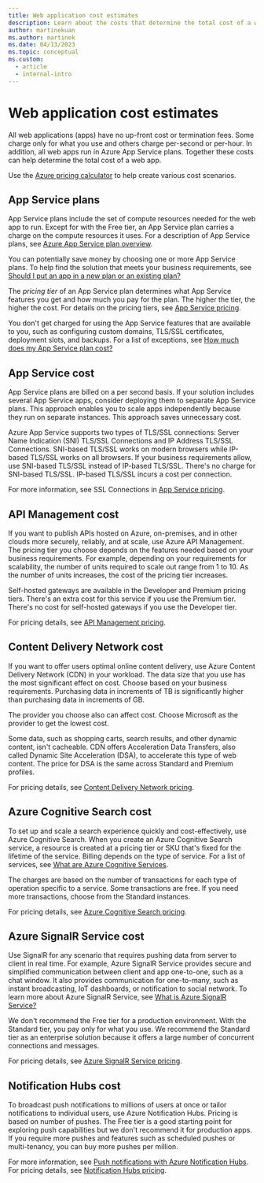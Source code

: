 ```yaml
---
title: Web application cost estimates
description: Learn about the costs that determine the total cost of a web app in the Azure Web Apps feature of Azure Web Service and how to use the Azure pricing calculator. 
author: martinekuan
ms.author: martinek
ms.date: 04/13/2023
ms.topic: conceptual
ms.custom:
  - article
  - internal-intro
---
```


# Web application cost estimates

All web applications (apps) have no up-front cost or termination fees. Some charge only for what you use and others charge per-second or per-hour. In addition, all web apps run in Azure App Service plans. Together these costs can help determine the total cost of a web app.

Use the [Azure pricing calculator](https://azure.microsoft.com/pricing/calculator/) to help create various cost scenarios.

## App Service plans

App Service plans include the set of compute resources needed for the web app to run. Except for with the Free tier, an App Service plan carries a charge on the compute resources it uses. For a description of App Service plans, see [Azure App Service plan overview](/azure/app-service/overview-hosting-plans).

You can potentially save money by choosing one or more App Service plans. To help find the solution that meets your business requirements, see [Should I put an app in a new plan or an existing plan?](/azure/app-service/overview-hosting-plans#should-i-put-an-app-in-a-new-plan-or-an-existing-plan)

The *pricing tier* of an App Service plan determines what App Service features you get and how much you pay for the plan. The higher the tier, the higher the cost. For details on the pricing tiers, see [App Service pricing](https://azure.microsoft.com/pricing/details/app-service/windows/).

You don't get charged for using the App Service features that are available to you, such as configuring custom domains, TLS/SSL certificates, deployment slots, and backups. For a list of exceptions, see [How much does my App Service plan cost?](/azure/app-service/overview-hosting-plans#how-much-does-my-app-service-plan-cost)

## App Service cost

App Service plans are billed on a per second basis. If your solution includes several App Service apps, consider deploying them to separate App Service plans. This approach enables you to scale apps independently because they run on separate instances. This approach saves unnecessary cost.

Azure App Service supports two types of TLS/SSL connections: Server Name Indication (SNI) TLS/SSL Connections and IP Address TLS/SSL Connections. SNI-based TLS/SSL works on modern browsers while IP-based TLS/SSL works on all browsers. If your business requirements allow, use SNI-based TLS/SSL instead of IP-based TLS/SSL. There's no charge for SNI-based TLS/SSL. IP-based TLS/SSL incurs a cost per connection.

For more information, see SSL Connections in [App Service pricing](https://azure.microsoft.com/pricing/details/app-service/windows/).

## API Management cost

If you want to publish APIs hosted on Azure, on-premises, and in other clouds more securely, reliably, and at scale, use Azure API Management. The pricing tier you choose depends on the features needed based on your business requirements. For example, depending on your requirements for scalability, the number of units required to scale out range from 1 to 10. As the number of units increases, the cost of the pricing tier increases.

Self-hosted gateways are available in the Developer and Premium pricing tiers. There's an extra cost for this service if you use the Premium tier. There's no cost for self-hosted gateways if you use the Developer tier.

For pricing details, see [API Management pricing](https://azure.microsoft.com/pricing/details/api-management/).

## Content Delivery Network cost

If you want to offer users optimal online content delivery, use Azure Content Delivery Network (CDN) in your workload. The data size that you use has the most significant effect on cost. Choose based on your business requirements. Purchasing data in increments of TB is significantly higher than purchasing data in increments of GB.

The provider you choose also can affect cost. Choose Microsoft as the provider to get the lowest cost.

Some data, such as shopping carts, search results, and other dynamic content, isn't cacheable. CDN offers Acceleration Data Transfers, also called Dynamic Site Acceleration (DSA), to accelerate this type of web content. The price for DSA is the same across Standard and Premium profiles.

For pricing details, see [Content Delivery Network pricing](https://azure.microsoft.com/pricing/details/cdn/).

## Azure Cognitive Search cost

To set up and scale a search experience quickly and cost-effectively, use Azure Cognitive Search. When you create an Azure Cognitive Search service, a resource is created at a pricing tier or SKU that's fixed for the lifetime of the service. Billing depends on the type of service. For a list of services, see [What are Azure Cognitive Services](/azure/cognitive-services/welcome#search-apis).

The charges are based on the number of transactions for each type of operation specific to a service. Some transactions are free. If you need more transactions, choose from the Standard instances.

For pricing details, see [Azure Cognitive Search pricing](https://azure.microsoft.com/pricing/details/search).

## Azure SignalR Service cost

Use SignalR for any scenario that requires pushing data from server to client in real time. For example, Azure SignalR Service provides secure and simplified communication between client and app one-to-one, such as a chat window. It also provides communication for one-to-many, such as instant broadcasting, IoT dashboards, or notification to social network. To learn more about Azure SignalR Service, see [What is Azure SignalR Service?](/azure/azure-signalr/signalr-overview#what-is-azure-signalr-service-used-for)

We don't recommend the Free tier for a production environment. With the Standard tier, you pay only for what you use. We recommend the Standard tier as an enterprise solution because it offers a large number of concurrent connections and messages.

For pricing details, see [Azure SignalR Service pricing](https://azure.microsoft.com/pricing/details/signalr-service).

## Notification Hubs cost

To broadcast push notifications to millions of users at once or tailor notifications to individual users, use Azure Notification Hubs. Pricing is based on number of pushes. The Free tier is a good starting point for exploring push capabilities but we don't recommend it for production apps. If you require more pushes and features such as scheduled pushes or multi-tenancy, you can buy more pushes per million.

For more information, see [Push notifications with Azure Notification Hubs](/azure/notification-hubs/notification-hubs-push-notification-faq). For pricing details, see [Notification Hubs pricing](https://azure.microsoft.com/pricing/details/notification-hubs/).
